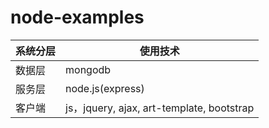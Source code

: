 # node-examples


| **系统分层**       | **使用技术**          |
| ---------------- | -------------------- |
| 数据层           | mongodb |
| 服务层           | node.js(express)      |
| 客户端           | js，jquery, ajax, art-template, bootstrap|
